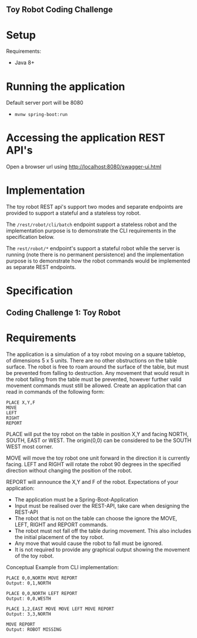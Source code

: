 Toy Robot Coding Challenge
---------------------------

# Setup

Requirements:

- Java 8+
  
# Running the application

Default server port will be 8080

- `mvnw spring-boot:run`


# Accessing the application REST API's
Open a browser url using <http://localhost:8080/swagger-ui.html>

# Implementation
The toy robot REST api's support two modes and separate endpoints are provided to support a stateful and a stateless toy robot.

The `/rest/robot/cli/batch` endpoint support a stateless robot and the implementation purpose is to demonstrate the CLI requirements in the specification below.

The `rest/robot/*` endpoint's support a stateful robot while the server is running (note there is no permanent persistence) and the implementation
purpose is to demonstrate how the robot commands would be implemented as separate REST endpoints.

# Specification

## Coding Challenge 1: Toy Robot

# Requirements
The application is a simulation of a toy robot moving on a square tabletop, of dimensions 5 x 5 units. There are no other obstructions on the table surface.
The robot is free to roam around the surface of the table, but must be prevented from falling to destruction. Any movement that would result in the robot
falling from the table must be prevented, however further valid movement commands must still be allowed.
Create an application that can read in commands of the following form:

```
PLACE X,Y,F
MOVE
LEFT
RIGHT
REPORT
```

PLACE will put the toy robot on the table in position X,Y and facing NORTH, SOUTH, EAST or WEST.
The origin(0,0) can be considered to be the SOUTH WEST most corner.

MOVE will move the toy robot one unit forward in the direction it is currently facing.
LEFT and RIGHT will rotate the robot 90 degrees in the specified direction without changing the position of the robot.

REPORT will announce the X,Y and F of the robot.
Expectations of your application:

- The application must be a Spring-Boot-Application
- Input must be realised over the REST-API, take care when designing the REST-API
- The robot that is not on the table can choose the ignore the MOVE, LEFT, RIGHT and REPORT commands.
- The robot must not fall off the table during movement. This also includes the initial placement of the toy robot.
- Any move that would cause the robot to fall must be ignored.
- It is not required to provide any graphical output showing the movement of the toy robot.

Conceptual Example from CLI implementation:
```
PLACE 0,0,NORTH MOVE REPORT
Output: 0,1,NORTH
```
```
PLACE 0,0,NORTH LEFT REPORT
Output: 0,0,WESTH
```
```
PLACE 1,2,EAST MOVE MOVE LEFT MOVE REPORT
Output: 3,3,NORTH
```
```
MOVE REPORT
Output: ROBOT MISSING
```
